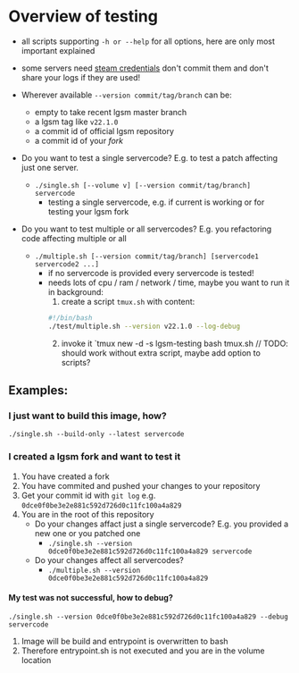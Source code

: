 # Overview of testing

- all scripts supporting `-h or --help` for all options, here are only most important explained
- some servers need [steam credentials](steam_test_credentials) don't commit them and don't share your logs if they are used!
- Wherever available `--version commit/tag/branch` can be:
    - empty to take recent lgsm master branch
    - a lgsm tag like `v22.1.0`
    - a commit id of official lgsm repository
    - a commit id of your _fork_

- Do you want to test a single servercode? E.g. to test a patch affecting just one server.
    - `./single.sh [--volume v] [--version commit/tag/branch] servercode`
        - testing a single servercode, e.g. if current is working or for testing your lgsm fork
- Do you want to test multiple or all servercodes? E.g. you refactoring code affecting multiple or all
    - `./multiple.sh [--version commit/tag/branch] [servercode1 servercode2 ...]`
        - if no servercode is provided every servercode is tested!
        - needs lots of cpu / ram / network / time, maybe you want to run it in background: 
            1. create a script `tmux.sh` with content:
            ```bash
            #!/bin/bash
            ./test/multiple.sh --version v22.1.0 --log-debug
            ```
            2. invoke it `tmux new -d -s lgsm-testing bash tmux.sh // TODO: should work without extra script, maybe add option to scripts?
            

## Examples:

### I just want to build this image, how?

`./single.sh --build-only --latest servercode`

### I created a lgsm fork and want to test it

1. You have created a fork
2. You have commited and pushed your changes to your repository
3. Get your commit id with `git log` e.g. `0dce0f0be3e2e881c592d726d0c11fc100a4a829`
4. You are in the root of this repository
    - Do your changes affact just a single servercode? E.g. you provided a new one or you patched one
        - `./single.sh --version 0dce0f0be3e2e881c592d726d0c11fc100a4a829 servercode`
    - Do your changes affect all servercodes?
        - `./multiple.sh --version 0dce0f0be3e2e881c592d726d0c11fc100a4a829`

#### My test was not successful, how to debug?

`./single.sh --version 0dce0f0be3e2e881c592d726d0c11fc100a4a829 --debug servercode`
1. Image will be build and entrypoint is overwritten to bash
2. Therefore entrypoint.sh is not executed and you are in the volume location